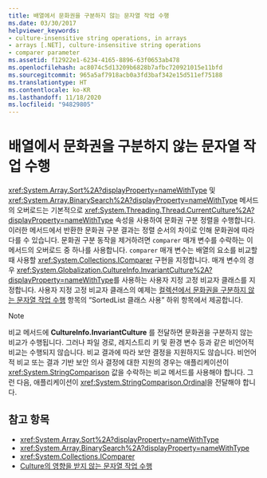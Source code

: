 ```yaml
---
title: 배열에서 문화권을 구분하지 않는 문자열 작업 수행
ms.date: 03/30/2017
helpviewer_keywords:
- culture-insensitive string operations, in arrays
- arrays [.NET], culture-insensitive string operations
- comparer parameter
ms.assetid: f12922e1-6234-4165-8896-63f0653ab478
ms.openlocfilehash: ac8074c5d13209b6828b7afbc720921015e11bfd
ms.sourcegitcommit: 965a5af7918acb0a3fd3baf342e15d511ef75188
ms.translationtype: HT
ms.contentlocale: ko-KR
ms.lasthandoff: 11/18/2020
ms.locfileid: "94829805"
---
```

# <a name="performing-culture-insensitive-string-operations-in-arrays"></a>배열에서 문화권을 구분하지 않는 문자열 작업 수행

<xref:System.Array.Sort%2A?displayProperty=nameWithType> 및 <xref:System.Array.BinarySearch%2A?displayProperty=nameWithType> 메서드의 오버로드는 기본적으로 <xref:System.Threading.Thread.CurrentCulture%2A?displayProperty=nameWithType> 속성을 사용하여 문화권 구분 정렬을 수행합니다. 이러한 메서드에서 반환한 문화권 구분 결과는 정렬 순서의 차이로 인해 문화권에 따라 다를 수 있습니다. 문화권 구분 동작을 제거하려면 `comparer` 매개 변수를 수락하는 이 메서드의 오버로드 중 하나를 사용합니다. `comparer` 매개 변수는 배열의 요소를 비교할 때 사용할 <xref:System.Collections.IComparer> 구현을 지정합니다. 매개 변수의 경우 <xref:System.Globalization.CultureInfo.InvariantCulture%2A?displayProperty=nameWithType>를 사용하는 사용자 지정 고정 비교자 클래스를 지정합니다. 사용자 지정 고정 비교자 클래스의 예제는 [컬렉션에서 문화권을 구분하지 않는 문자열 작업 수행](performing-culture-insensitive-string-operations-in-collections.md) 항목의 “SortedList 클래스 사용” 하위 항목에서 제공합니다.

> [!NOTE]
> 비교 메서드에 **CultureInfo.InvariantCulture** 를 전달하면 문화권을 구분하지 않는 비교가 수행됩니다. 그러나 파일 경로, 레지스트리 키 및 환경 변수 등과 같은 비언어적 비교는 수행되지 않습니다. 비교 결과에 따라 보안 결정을 지원하지도 않습니다. 비언어적 비교 또는 결과 기반 보안 의사 결정에 대한 지원의 경우는 애플리케이션이 <xref:System.StringComparison> 값을 수락하는 비교 메서드를 사용해야 합니다. 그런 다음, 애플리케이션이 <xref:System.StringComparison.Ordinal>을 전달해야 합니다.

## <a name="see-also"></a>참고 항목

- <xref:System.Array.Sort%2A?displayProperty=nameWithType>
- <xref:System.Array.BinarySearch%2A?displayProperty=nameWithType>
- <xref:System.Collections.IComparer>
- [Culture의 영향을 받지 않는 문자열 작업 수행](performing-culture-insensitive-string-operations.md)
